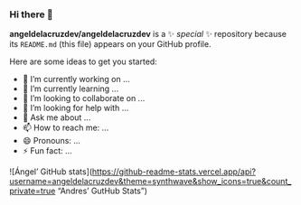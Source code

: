 ### Hi there 👋
 
**angeldelacruzdev/angeldelacruzdev** is a ✨ _special_ ✨ repository because its `README.md` (this file) appears on your GitHub profile.

Here are some ideas to get you started:

- 🔭 I’m currently working on ...
- 🌱 I’m currently learning ...
- 👯 I’m looking to collaborate on ...
- 🤔 I’m looking for help with ...
- 💬 Ask me about ...
- 📫 How to reach me: ...
- 😄 Pronouns: ...
- ⚡ Fun fact: ...



![Ángel’ GitHub stats](https://github-readme-stats.vercel.app/api?username=angeldelacruzdev&theme=synthwave&show_icons=true&count_private=true “Andres’ GutHub Stats”)
 
